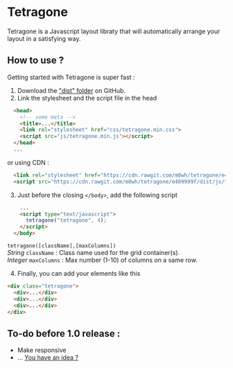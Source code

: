 # Tetragone

Tetragone is a Javascript layout libraty that will automatically arrange your layout in a satisfying way.



## How to use ?

Getting started with Tetragone is super fast :

1. Download the ["dist" folder](https://github.com/m0wh/tetragone/tree/master/dist) on GitHub.
2. Link the stylesheet and the script file in the head
  ```html
    <head>
      <!-- some meta -->
      <title>...</title>
      <link rel="stylesheet" href="css/tetragone.min.css">
      <script src="js/tetragone.min.js"></script>
    </head>
    ...
  ```
  or using CDN :
  ```html
    <link rel="stylesheet" href="https://cdn.rawgit.com/m0wh/tetragone/e409999f/dist/css/tetragone.min.css">
    <script src="https://cdn.rawgit.com/m0wh/tetragone/e409999f/dist/js/tetragone.min.js"></script>
  ```
3. Just before the closing `</body>`, add the following script
  ```html
      ...
      <script type="text/javascript">
        tetragone("tetragone", 4);
      </script>
    </body>
  ```
  `tetragone([className],[maxColumns])`  
  *String* `className` : Class name used for the grid container(s).  
  *Integer* `maxColumns` : Max number (1-10) of columns on a same row.

4. Finally, you can add your elements like this
  ```html
  <div class="tetragone">
    <div>...</div>
    <div>...</div>
    <div>...</div>
  </div>
  ```



## To-do before 1.0 release :

- Make responsive
- ... [You have an idea ?](https://github.com/m0wh/tetragone/issues)

